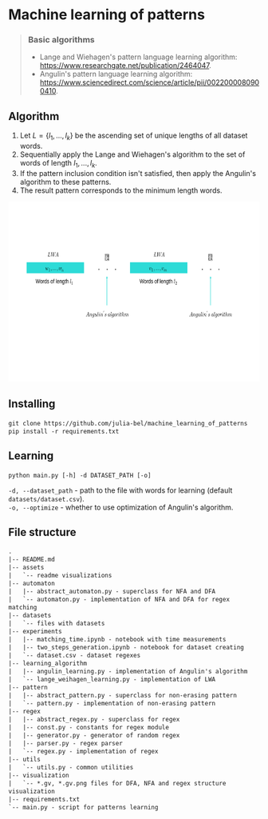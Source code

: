# Machine learning of patterns

> ### Basic algorithms
> - Lange and Wiehagen's pattern language learning algorithm: https://www.researchgate.net/publication/2464047.
> - Angulin's pattern language learning algorithm: https://www.sciencedirect.com/science/article/pii/0022000080900410.

## Algorithm
1) Let $L = \{ l_1, ..., l_k \}$ be the ascending set of unique lengths of all dataset words.
2) Sequentially apply the Lange and Wiehagen's algorithm to the set of words of length $l_1, ..., l_k$.
3) If the pattern inclusion condition isn't satisfied, then apply the Angulin's algorithm to these patterns.
4) The result pattern corresponds to the minimum length words.

<p align="center">
    <img src="assets/algorithm.svg" width="640" height="360" alt="Learning algorithm"/>
</p>

## Installing
```
git clone https://github.com/julia-bel/machine_learning_of_patterns
pip install -r requirements.txt
```

## Learning
```
python main.py [-h] -d DATASET_PATH [-o] 
```

```-d, --dataset_path``` - path to the file with words for learning (default ```datasets/dataset.csv```).          
```-o, --optimize``` - whether to use optimization of Angulin's algorithm.


## File structure
```
.
|-- README.md
|-- assets
|   `-- readme visualizations
|-- automaton
|   |-- abstract_automaton.py - superclass for NFA and DFA
|   `-- automaton.py - implementation of NFA and DFA for regex matching
|-- datasets
|   `-- files with datasets
|-- experiments 
|   |-- matching_time.ipynb - notebook with time measurements
|   |-- two_steps_generation.ipynb - notebook for dataset creating
|   `-- dataset.csv - dataset regexes
|-- learning_algorithm
|   |-- angulin_learning.py - implementation of Angulin's algorithm
|   `-- lange_weihagen_learning.py - implementation of LWA
|-- pattern
|   |-- abstract_pattern.py - superclass for non-erasing pattern
|   `-- pattern.py - implementation of non-erasing pattern
|-- regex
|   |-- abstract_regex.py - superclass for regex 
|   |-- const.py - constants for regex module
|   |-- generator.py - generator of random regex
|   |-- parser.py - regex parser
|   `-- regex.py - implementation of regex
|-- utils
|   `-- utils.py - common utilities
|-- visualization
|   `-- *.gv, *.gv.png files for DFA, NFA and regex structure visualization
|-- requirements.txt
`-- main.py - script for patterns learning
```
